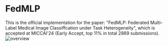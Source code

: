 # FedMLP
This is the official implementation for the paper: "FedMLP: Federated Multi-Label Medical Image Classiffcation under Task Heterogeneity", which is accepted at MICCAI'24 (Early Accept, top 11% in total 2869 submissions).
![overview](https://github.com/szbonaldo/FedMLP/assets/118182732/4445e2a5-f769-4f77-abd0-894c00b871f9)


